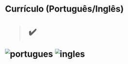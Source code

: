 <h1> Currículo (Português/Inglês) <h1> 

  > ✔️

![portugues](https://user-images.githubusercontent.com/79876042/154276337-b12ca1cb-2b85-4a51-b594-e1acf8967c2b.png)
![ingles](https://user-images.githubusercontent.com/79876042/154276351-0dc37dcd-3d3f-44c8-8447-6b0206ac6e48.png)

  <br>
  <br>
